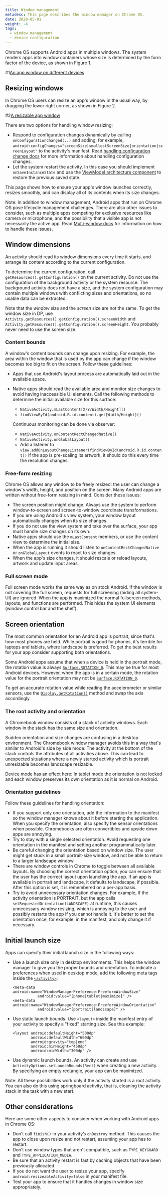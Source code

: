 ```yaml
---
title: Window management
metadesc: This page describes the window manager on Chrome OS.
date: 2020-05-01
weight: -4
tags:
  - window management
  - device configuration
---
```


Chrome OS supports Android apps in multiple windows. The system renders apps
into window containers whose size is determined by the form factor of the
device, as shown in Figure 1.

#1[An app window on different devices](/images/android/optimizing/fullscreen-and-windows.png)

## Resizing windows

In Chrome OS users can resize an app's window in the usual way, by dragging
the lower right corner, as shown in Figure 2.

#2[A resizable app window](/images/android/optimizing/resizable.png)

There are two options for handling window resizing:

- Respond to configuration changes dynamically by calling
  `onConfigurationChanged(..)` and adding, for example,
  `android:configChanges="screenSize|smallestScreenSize|orientation|screenLayout"`
  to the activity's manifest. Read
  [handling configuration change docs](https://developer.android.com/guide/topics/resources/runtime-changes)
  for more information about handling configuration changes.
- Let the system restart the activity. In this case you should implement
  `onSaveInstanceState` and use the [ViewModel architecture
  component](https://developer.android.com/topic/libraries/architecture/viewmodel) to restore the previous
  saved state.

This page shows how to ensure your app's window launches correctly, resizes
smoothly, and can display all of its contents when its size changes.

Note: In addition to window management, Android apps that run on Chrome OS pose
lifecycle management challenges. There are also other issues to consider, such
as multiple apps competing for exclusive resources like camera or microphone,
and the possibility that a visible app is not necessarily the active app. Read
[Multi-window docs](https://developer.android.com/guide/topics/ui/multi-window) for information on how to
handle these issues.

## Window dimensions

An activity should read its window dimensions every time it starts, and
arrange its content according to the current configuration.

To determine the current configuration, call `getResources().getConfiguration()`
on the current activity. Do not use the
configuration of the background activity or the system resource.
The background activity does not have a size, and the system configuration may
contain multiple windows with conflicting sizes and orientations, so no usable
data can be extracted.

Note that the _window_ size and the _screen_ size are not the same. To get the
window size in DP, use `Activity.getResources().getConfiguration().screenWidth`
and `Activity.getResources().getConfiguration().screenHeight`. You probably
never need to use the screen size.

### Content bounds

A window's content bounds can change upon resizing. For example, the area within
the window that is used by the app can change if the window becomes too big to
fit on the screen. Follow these guidelines:

- Apps that use Android's layout process are automatically laid out
  in the available space.
- Native apps should read the available area and monitor size changes to avoid
  having inaccessible UI elements. Call the following methods to determine the
  initial available size for this surface:

  - `NativeActivity.mLastContent[X/Y/Width/Height]()`
  - `findViewById(android.R.id.content).get[Width/Height]()`

  Continuous monitoring can be done via observer:

  - `NativeActivity.onContentRectChangedNative()`
  - `NativeActivity.onGlobalLayout()`
  - Add a listener to `view.addOnLayoutChangeListener(findViewById(android.R.id.content))`
    If the app is pre-scaling its artwork, it should do this every time the resolution changes.

### Free-form resizing

Chrome OS allows any window to be freely resized: the user can change a window's
width, height, and position on the screen. Many Android apps are written without
free-form resizing in mind. Consider these issues:

- The screen position might change. Always use the
  system to perform window-to-screen and screen-to-window coordinate transformations.
- If you are using Android's view system, your window layout
  automatically changes when its size changes.
- If you do not use the view system and take over the surface, your app must
  handle size changes on its own.
- Native apps should use the `mLastContent` members, or use the content view to
  determine the initial size.
- When the app is running it should listen to `onContentRectChangedNative` or
  `onGlobalLayout` events to react to size changes.
- When the app's size changes, it should rescale or reload layouts, artwork
  and update input areas.

### Full screen mode

Full screen mode works the same way as on stock Android.
If the window is not covering the full screen, requests for full screening
(hiding all system-UI) are ignored. When the app is maximized
the normal fullscreen methods, layouts, and functions are performed.
This hides the system UI elements (window control bar and the shelf).

## Screen orientation

The most common orientation for an Android app is portrait, since that's how
most phones are held. While portrait is good for phones, it's terrible for
laptops and tablets, where landscape is preferred. To get
the best results for your app consider supporting both orientations.

Some Android apps assume that when a device is held in the portrait mode, the
rotation value is always [`Surface.ROTATION_0`](https://developer.android.com/reference/android/view/Surface.html#ROTATION_0).
This may be true for most Android devices. However, when the app is in a
certain mode, the rotation value for the portrait orientation may not be
[`Surface.ROTATION_0`](https://developer.android.com/reference/android/view/Surface.html#ROTATION_0).

To get an accurate rotation value while reading the accelerometer or similar
sensors, use the [`Display.getRotation()`](<https://developer.android.com/reference/android/view/Display.html#getRotation()>)
method and swap the axis accordingly.

### The root activity and orientation

A Chromebook window consists of a stack of activity windows. Each window
in the stack has the same size and orientation.

Sudden orientation and size changes are confusing in a desktop
environment. The Chromebook window manager avoids this in a way that's similar
to Android's side by side mode: The activity at the bottom of the stack controls
the attributes of all activities above. This can lead to unexpected situations
where a newly started activity which is portrait unresizable becomes landscape
resizable.

Device mode has an effect here: In tablet mode the orientation is not locked and
each window preserves its own orientation as it is normal
on Android.

### Orientation guidelines

Follow these guidelines for handling orientation:

- If you support only one orientation, add the information to the manifest so
  the window manager knows about it before starting the application. When you
  specify the orientation, also specify the sensor orientations when possible.
  Chromebooks are often convertibles and upside down apps are annoying.
- Try to stay with a single selected orientation. Avoid requesting one orientation
  in the manifest and setting another programmatically later.
- Be careful changing the orientation based on window size. The user might get
  stuck in a small portrait-size window, and not be able to return to a larger
  landscape window.
- There are window controls in Chrome to toggle between all available
  layouts. By choosing the correct orientation option, you can ensure that the user
  has the correct layout upon launching the app. If an app is available in portrait
  and landscape, it defaults to landscape, if possible. After this option is set,
  it is remembered on a per-app basis.
- Try to avoid unnecessary orientation changes. For example, if the activity
  orientation is PORTRAIT, but the app calls `setRequestedOrientation(LANDSCAPE)`
  at runtime, this causes unnecessary window resizing, which is annoying to the
  user and possibly restarts the app if you cannot handle it. It's better to set
  the orientation once, for example, in the manifest, and only change it
  if necessary.

## Initial launch size

Apps can specify their initial launch size in the following ways:

- Use a launch size only in desktop environments.
  This helps the window manager to give you the proper bounds and
  orientation. To indicate a preferences when used in desktop mode, add
  the following meta tags inside the
  [`<activity>`](https://developer.android.com/guide/topics/manifest/activity-element.html):

      <meta-data android:name="WindowManagerPreference:FreeformWindowSize"
                 android:value="[phone|tablet|maximize]" />
      <meta-data android:name="WindowManagerPreference:FreeformWindowOrientation"
                 android:value="[portrait|landscape]" />

- Use static launch bounds. Use `<layout>` inside the manifest entry of your
  activity to specify a "fixed" starting size. See this example:

      <layout android:defaultHeight="500dp"
              android:defaultWidth="600dp"
              android:gravity="top|end"
              android:minHeight="450dp"
              android:minWidth="300dp" />

- Use dynamic launch bounds. An activity can create and use
  `ActivityOptions.setLaunchBounds(Rect)` when creating a new activity. By
  specifying an empty rectangle, your app can be maximized.

Note: All these possibilities work only if the activity started is a root
activity. You can also do this using springboard activity, that is, cleaning
the activity stack in the task with a new start.

## Other considerations

Here are some other aspects to consider when working with Android apps in
Chrome OS:

- Don’t call `finish()` in your activity’s `onDestroy` method. This causes the
  app to close upon resize and not restart, assuming your app has to restart.
- Don’t use window types that aren't compatible, such as `TYPE_KEYGUARD` and
  `TYPE_APPLICATION_MEDIA`.
- Be sure that an activity restart is fast by caching objects that have been
  previously allocated.
- If you do not want the user to resize your app, specify
  <code>android:resizeableActivity=false</code> in your manifest file.
- Test your app to ensure that it handles changes in
  window size appropriately.
